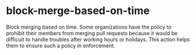 # block-merge-based-on-time

Block merging based on time. Some organizations have the policy to prohibit their members from merging pull requests
because it would be difficult to handle troubles after working hours or holidays. This action helps them to ensure such
a policy in enforcement.

